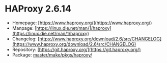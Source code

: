 # HAProxy 2.6.14
 - Homepage: [https://www.haproxy.org/](https://www.haproxy.org/)
 - Manpage: [https://linux.die.net/man/1/haproxy](https://linux.die.net/man/1/haproxy)
 - Changelog: [https://www.haproxy.org/download/2.6/src/CHANGELOG](https://www.haproxy.org/download/2.6/src/CHANGELOG)
 - Repository: [https://git.haproxy.org/](https://git.haproxy.org/)
 - Package: [master/make/pkgs/haproxy/](https://github.com/Freetz-NG/freetz-ng/tree/master/make/pkgs/haproxy/)

